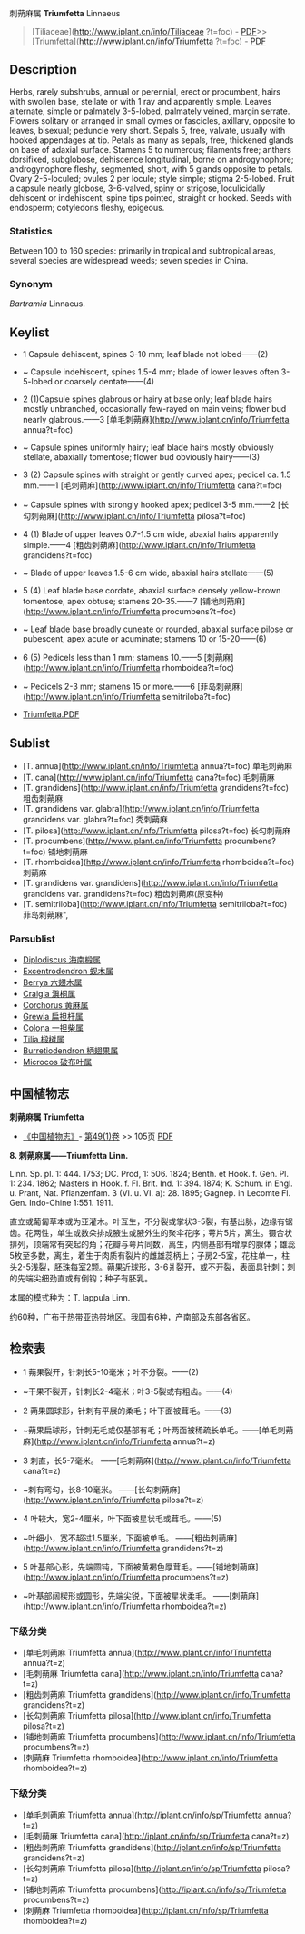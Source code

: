 刺蒴麻属 **Triumfetta** Linnaeus

> [Tiliaceae](http://www.iplant.cn/info/Tiliaceae ?t=foc) - [PDF](http://iplant.cn/foc/pdf/Tiliaceae.pdf)>>[Triumfetta](http://www.iplant.cn/info/Triumfetta ?t=foc) - [PDF](http://www.iplant.cn/foc/pdf/Triumfetta.pdf)

## Description

Herbs, rarely subshrubs, annual or perennial, erect or procumbent, hairs with swollen base, stellate or with 1 ray and apparently simple. Leaves alternate, simple or palmately 3-5-lobed, palmately veined, margin serrate. Flowers solitary or arranged in small cymes or fascicles, axillary, opposite to leaves, bisexual; peduncle very short. Sepals 5, free, valvate, usually with hooked appendages at tip. Petals as many as sepals, free, thickened glands on base of adaxial surface. Stamens 5 to numerous; filaments free; anthers dorsifixed, subglobose, dehiscence longitudinal, borne on androgynophore; androgynophore fleshy, segmented, short, with 5 glands opposite to petals. Ovary 2-5-loculed; ovules 2 per locule; style simple; stigma 2-5-lobed. Fruit a capsule nearly globose, 3-6-valved, spiny or strigose, loculicidally dehiscent or indehiscent, spine tips pointed, straight or hooked. Seeds with endosperm; cotyledons fleshy, epigeous.

### Statistics
Between 100 to 160 species: primarily in tropical and subtropical areas, several species are widespread weeds; seven species in China.

### Synonym
*Bartramia* Linnaeus.

## Keylist

* 1 Capsule dehiscent, spines 3-10 mm; leaf blade not lobed——(2)
* ~ Capsule indehiscent, spines 1.5-4 mm; blade of lower leaves often 3-5-lobed or coarsely dentate——(4)

* 2 (1)Capsule spines glabrous or hairy at base only; leaf blade hairs mostly unbranched, occasionally few-rayed on main veins; flower bud nearly glabrous.——3 [单毛刺蒴麻](http://www.iplant.cn/info/Triumfetta annua?t=foc)
* ~ Capsule spines uniformly hairy; leaf blade hairs mostly obviously stellate, abaxially tomentose; flower bud obviously hairy——(3)

* 3 (2) Capsule spines with straight or gently curved apex; pedicel ca. 1.5 mm.——1 [毛刺蒴麻](http://www.iplant.cn/info/Triumfetta cana?t=foc)
* ~ Capsule spines with strongly hooked apex; pedicel 3-5 mm.——2 [长勾刺蒴麻](http://www.iplant.cn/info/Triumfetta pilosa?t=foc)

* 4 (1) Blade of upper leaves 0.7-1.5 cm wide, abaxial hairs apparently simple.——4 [粗齿刺蒴麻](http://www.iplant.cn/info/Triumfetta grandidens?t=foc)
* ~ Blade of upper leaves 1.5-6 cm wide, abaxial hairs stellate——(5)

* 5 (4) Leaf blade base cordate, abaxial surface densely yellow-brown tomentose, apex obtuse; stamens 20-35.——7 [铺地刺蒴麻](http://www.iplant.cn/info/Triumfetta procumbens?t=foc)
* ~ Leaf blade base broadly cuneate or rounded, abaxial surface pilose or pubescent, apex acute or acuminate; stamens 10 or 15-20——(6)

* 6 (5) Pedicels less than 1 mm; stamens 10.——5 [刺蒴麻](http://www.iplant.cn/info/Triumfetta rhomboidea?t=foc)
* ~ Pedicels 2-3 mm; stamens 15 or more.——6 [菲岛刺蒴麻](http://www.iplant.cn/info/Triumfetta semitriloba?t=foc)

* [Triumfetta.PDF](http://iplant.cn/foc/pdf/Triumfetta.pdf)

## Sublist

* [T.  annua](http://www.iplant.cn/info/Triumfetta annua?t=foc)
 单毛刺蒴麻
* [T.  cana](http://www.iplant.cn/info/Triumfetta cana?t=foc)
 毛刺蒴麻
* [T.  grandidens](http://www.iplant.cn/info/Triumfetta grandidens?t=foc)
 粗齿刺蒴麻
* [T.  grandidens var. glabra](http://www.iplant.cn/info/Triumfetta grandidens var. glabra?t=foc)
 秃刺蒴麻
* [T.  pilosa](http://www.iplant.cn/info/Triumfetta pilosa?t=foc)
 长勾刺蒴麻
* [T.  procumbens](http://www.iplant.cn/info/Triumfetta procumbens?t=foc)
 铺地刺蒴麻
* [T.  rhomboidea](http://www.iplant.cn/info/Triumfetta rhomboidea?t=foc)
 刺蒴麻
* [T.  grandidens var. grandidens](http://www.iplant.cn/info/Triumfetta grandidens var. grandidens?t=foc)
 粗齿刺蒴麻(原变种)
* [T.  semitriloba](http://www.iplant.cn/info/Triumfetta semitriloba?t=foc) 菲岛刺蒴麻",

### Parsublist

* [Diplodiscus  海南椴属](http://www.iplant.cn/info/Diplodiscus?t=foc)
* [Excentrodendron  蚬木属](http://www.iplant.cn/info/Excentrodendron?t=foc)
* [Berrya  六翅木属](http://www.iplant.cn/info/Berrya?t=foc)
* [Craigia  滇桐属](http://www.iplant.cn/info/Craigia?t=foc)
* [Corchorus  黄麻属](http://www.iplant.cn/info/Corchorus?t=foc)
* [Grewia  扁担杆属](http://www.iplant.cn/info/Grewia?t=foc)
* [Colona  一担柴属](http://www.iplant.cn/info/Colona?t=foc)
* [Tilia  椴树属](http://www.iplant.cn/info/Tilia?t=foc)
* [Burretiodendron  柄翅果属](http://www.iplant.cn/info/Burretiodendron?t=foc)
* [Microcos  破布叶属](http://www.iplant.cn/info/Microcos?t=foc)

## 中国植物志

**刺蒴麻属 Triumfetta**

* [《中国植物志》](http://www.iplant.cn/frps)- [第49(1)卷](http://www.iplant.cn/frps/vol/49(1)) >> 105页 [PDF](http://www.iplant.cn/frps/pdf/49(1)/105y.pdf)

**8. 刺蒴麻属——Triumfetta Linn.**

Linn. Sp. pl. 1: 444. 1753; DC. Prod, 1: 506. 1824; Benth. et Hook. f. Gen. Pl. 1: 234. 1862; Masters in Hook. f. Fl. Brit. Ind. 1: 394. 1874; K. Schum. in Engl. u. Prant, Nat. Pflanzenfam. 3 (VI. u. VI. a): 28. 1895; Gagnep. in Lecomte Fl. Gen. Indo-Chine 1:551. 1911.

直立或葡匐草本或为亚灌木。叶互生，不分裂或掌状3-5裂，有基出脉，边缘有锯齿。花两性，单生或数朵排成腋生或腋外生的聚伞花序；萼片5片，离生。镊合状排列，顶端常有突起的角；花瓣与萼片同数，离生，内侧基部有增厚的腺体；雄蕊5枚至多数，离生，着生于肉质有裂片的雌雄蕊柄上；子房2-5室，花柱单一，柱头2-5浅裂，胚珠每室2颗。蒴果近球形，3-6爿裂开，或不开裂，表面具针刺；刺的先端尖细劲直或有倒钩；种子有胚乳。

本属的模式种为：T. lappula Linn.

约60种，广布于热带亚热带地区。我国有6种，产南部及东部各省区。

## 检索表

* 1 蒴果裂开，针刺长5-10毫米；叶不分裂。——(2)
* ~干果不裂开，针刺长2-4毫米；叶3-5裂或有粗齿。——(4)

* 2 蒴果圆球形，针刺有平展的柔毛；叶下面被茸毛。——(3)
* ~蒴果扁球形，针刺无毛或仅基部有毛；叶两面被稀疏长单毛。——[单毛刺蒴麻](http://www.iplant.cn/info/Triumfetta annua?t=z)

* 3 刺直，长5-7毫米。 ——[毛刺蒴麻](http://www.iplant.cn/info/Triumfetta cana?t=z)

* ~刺有弯勾，长8-10毫米。 ——[长勾刺蒴麻](http://www.iplant.cn/info/Triumfetta pilosa?t=z)

* 4 叶较大，宽2-4厘米，叶下面被星状毛或茸毛。——(5)
* ~叶细小，宽不超过1.5厘米，下面被单毛。 ——[粗齿刺蒴麻](http://www.iplant.cn/info/Triumfetta grandidens?t=z)

* 5 叶基部心形，先端圆钝，下面被黄褐色厚茸毛。——[铺地刺蒴麻](http://www.iplant.cn/info/Triumfetta procumbens?t=z)

* ~叶基部阔楔形或圆形，先端尖锐，下面被星状柔毛。 ——[刺蒴麻](http://www.iplant.cn/info/Triumfetta rhomboidea?t=z)

### 下级分类
* [单毛刺蒴麻  Triumfetta annua](http://www.iplant.cn/info/Triumfetta annua?t=z)
* [毛刺蒴麻  Triumfetta cana](http://www.iplant.cn/info/Triumfetta cana?t=z)
* [粗齿刺蒴麻  Triumfetta grandidens](http://www.iplant.cn/info/Triumfetta grandidens?t=z)
* [长勾刺蒴麻  Triumfetta pilosa](http://www.iplant.cn/info/Triumfetta pilosa?t=z)
* [铺地刺蒴麻  Triumfetta procumbens](http://www.iplant.cn/info/Triumfetta procumbens?t=z)
* [刺蒴麻  Triumfetta rhomboidea](http://www.iplant.cn/info/Triumfetta rhomboidea?t=z)

### 下级分类
* [单毛刺蒴麻  Triumfetta annua](http://iplant.cn/info/sp/Triumfetta annua?t=z)
* [毛刺蒴麻  Triumfetta cana](http://iplant.cn/info/sp/Triumfetta cana?t=z)
* [粗齿刺蒴麻  Triumfetta grandidens](http://iplant.cn/info/sp/Triumfetta grandidens?t=z)
* [长勾刺蒴麻  Triumfetta pilosa](http://iplant.cn/info/sp/Triumfetta pilosa?t=z)
* [铺地刺蒴麻  Triumfetta procumbens](http://iplant.cn/info/sp/Triumfetta procumbens?t=z)
* [刺蒴麻  Triumfetta rhomboidea](http://iplant.cn/info/sp/Triumfetta rhomboidea?t=z)
